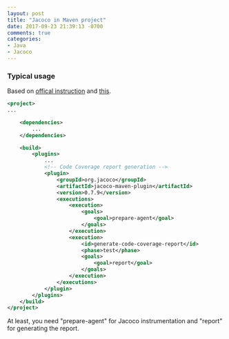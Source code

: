 ```yaml
---
layout: post
title: "Jacoco in Maven project"
date: 2017-09-23 21:39:13 -0700
comments: true
categories: 
- Java
- Jacoco
---
```


### Typical usage

Based on [offical instruction](http://www.eclemma.org/jacoco/trunk/doc/maven.html) and [this](https://stackoverflow.com/questions/36199422/maven-unit-test-code-coverage). 

``` xml Jacoco usage (typical Maven project)
<project>
...

    <dependencies>
        ...
    </dependencies>

    <build>
        <plugins>
            ...
            <!-- Code Coverage report generation -->
            <plugin>
                <groupId>org.jacoco</groupId>
                <artifactId>jacoco-maven-plugin</artifactId>
                <version>0.7.9</version>
                <executions>
                    <execution>
                        <goals>
                            <goal>prepare-agent</goal>
                        </goals>
                    </execution>
                    <execution>
                        <id>generate-code-coverage-report</id>
                        <phase>test</phase>
                        <goals>
                            <goal>report</goal>
                        </goals>
                    </execution>
                </executions>
            </plugin>
        </plugins>
    </build>
</project>
```

At least, you need "prepare-agent" for Jacoco instrumentation and "report" for generating the report.
